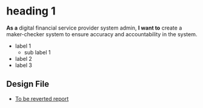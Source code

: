 # heading 1

**As a** digital financial service provider system admin, **I want to** create a maker-checker system to ensure accuracy and accountability in the system. 

* label 1
    * sub label 1
* label 2
* label 3


## Design File 

* [To be reverted report](https://www.figma.com/proto/sEFusJJ4pQedgXvfRixE7b/Merchant-Registry-Prototype?page-id=1435%3A7881&type=design&node-id=2121-8001&viewport=417%2C2269%2C0.3&t=ez5lM4RJzlmH2YfI-1&scaling=scale-down&starting-point-node-id=2121%3A8001&show-proto-sidebar=1&mode=design) 